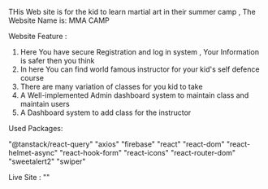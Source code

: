 THis Web site is for the kid to learn martial art in their summer camp ,
The Website Name is: MMA CAMP

Website Feature :

1. Here You have secure Registration and log in system , Your Information is safer then you think
2. In here You can find world famous instructor for your kid's self defence course
3. There are many variation of classes for you kid to take
4. A Well-implemented Admin dashboard system to maintain class and maintain users
5. A Dashboard system to add class for the instructor

Used Packages:

"@tanstack/react-query"
"axios"
"firebase"
"react"
"react-dom"
"react-helmet-async"
"react-hook-form"
"react-icons"
"react-router-dom"
"sweetalert2"
"swiper"


Live Site : ""
